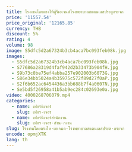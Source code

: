 ```yaml
---
title: โรงงานโดยตรงให้ตู้รีเอเจนต์โรงพยาบาลสแตนเลสประตูกระจก
price: '11557.54'
price_original: '12165.85'
currency: THB
discount: 5%
rating: 4
volume: 98
image: S5dfc5d2a67324b3cb4aca7bc093feb08k.jpg
images:
  - S5dfc5d2a67324b3cb4aca7bc093feb08k.jpg
  - S77686a28319d4faf942d2b33473b904fH.jpg
  - S9b73c0be75ef4abba257e902003b6073G.jpg
  - S86e34bb5024a4b35975c572f89d27f0aP.jpg
  - S2f6b652ac6454436a3bb688b7f4a0607N.jpg
  - Se5bd5f26958a41b5ab9ec284c02693e0a.jpg
video: 4000268706079.mp4
categories:
  - name: เฟอร์นิเจอร์
    slug: เฟอร-เจอร
  - name: เฟอร์นิเจอร์สำนักงาน
    slug: เฟอร-เจอร-สำน-กงาน
slug: โรงงานโดยตรงให-เอเจนต-โรงพยาบาลสแตนเลสประต-กระจก
encode: opmjXTK
lang: th
---
```

  